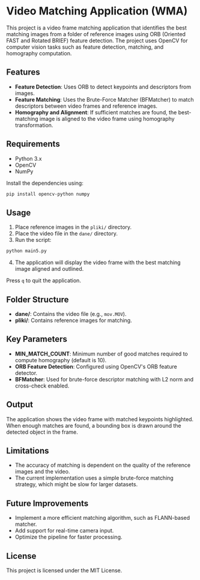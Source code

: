# Video Matching Application (WMA)

This project is a video frame matching application that identifies the best matching images from a folder of reference images using ORB (Oriented FAST and Rotated BRIEF) feature detection. The project uses OpenCV for computer vision tasks such as feature detection, matching, and homography computation.

## Features
- **Feature Detection**: Uses ORB to detect keypoints and descriptors from images.
- **Feature Matching**: Uses the Brute-Force Matcher (BFMatcher) to match descriptors between video frames and reference images.
- **Homography and Alignment**: If sufficient matches are found, the best-matching image is aligned to the video frame using homography transformation.
  
## Requirements
- Python 3.x
- OpenCV
- NumPy

Install the dependencies using:
```bash
pip install opencv-python numpy
```

## Usage
1. Place reference images in the `pliki/` directory.
2. Place the video file in the `dane/` directory.
3. Run the script:
```bash
python main5.py
```
4. The application will display the video frame with the best matching image aligned and outlined.

Press `q` to quit the application.

## Folder Structure
- **dane/**: Contains the video file (e.g., `mov.MOV`).
- **pliki/**: Contains reference images for matching.

## Key Parameters
- **MIN_MATCH_COUNT**: Minimum number of good matches required to compute homography (default is 10).
- **ORB Feature Detection**: Configured using OpenCV's ORB feature detector.
- **BFMatcher**: Used for brute-force descriptor matching with L2 norm and cross-check enabled.

## Output
The application shows the video frame with matched keypoints highlighted. When enough matches are found, a bounding box is drawn around the detected object in the frame.

## Limitations
- The accuracy of matching is dependent on the quality of the reference images and the video.
- The current implementation uses a simple brute-force matching strategy, which might be slow for larger datasets.

## Future Improvements
- Implement a more efficient matching algorithm, such as FLANN-based matcher.
- Add support for real-time camera input.
- Optimize the pipeline for faster processing.

## License
This project is licensed under the MIT License.
